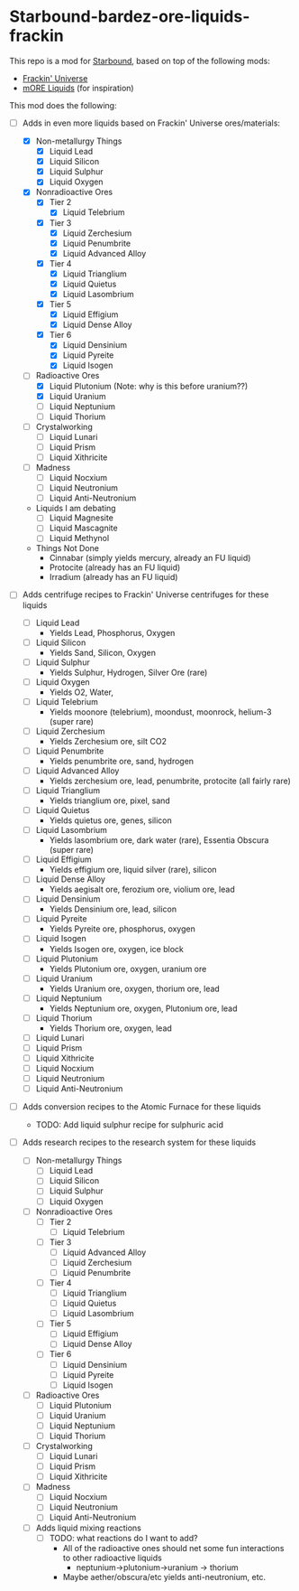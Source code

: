 # Starbound-bardez-ore-liquids-frackin

This repo is a mod for [Starbound](https://playstarbound.com/), based on top of the following mods:
- [Frackin' Universe](https://steamcommunity.com/sharedfiles/filedetails/?id=729480149) 
- [mORE Liquids](https://steamcommunity.com/sharedfiles/filedetails/?id=1318339314) (for inspiration)

This mod does the following:

- [ ] Adds in even more liquids based on Frackin' Universe ores/materials:
     - [X] Non-metallurgy Things
       - [X] Liquid Lead
       - [X] Liquid Silicon
       - [X] Liquid Sulphur
       - [X] Liquid Oxygen
     - [X] Nonradioactive Ores
       - [X] Tier 2
         - [X] Liquid Telebrium
       - [X] Tier 3
         - [X] Liquid Zerchesium
         - [X] Liquid Penumbrite
         - [X] Liquid Advanced Alloy
       - [X] Tier 4
         - [X] Liquid Trianglium
         - [X] Liquid Quietus
         - [X] Liquid Lasombrium
       - [x] Tier 5
         - [X] Liquid Effigium
         - [x] Liquid Dense Alloy
       - [X] Tier 6
         - [X] Liquid Densinium
         - [X] Liquid Pyreite
         - [X] Liquid Isogen
     - [ ] Radioactive Ores
         - [X] Liquid Plutonium (Note: why is this before uranium??)
         - [X] Liquid Uranium
         - [ ] Liquid Neptunium
         - [ ] Liquid Thorium
     - [ ] Crystalworking
       - [ ] Liquid Lunari
       - [ ] Liquid Prism
       - [ ] Liquid Xithricite
     - [ ] Madness
       - [ ] Liquid Nocxium
       - [ ] Liquid Neutronium
       - [ ] Liquid Anti-Neutronium
     - Liquids I am debating
       - [ ] Liquid Magnesite
       - [ ] Liquid Mascagnite
       - [ ] Liquid Methynol
     - Things Not Done
       - Cinnabar (simply yields mercury, already an FU liquid)
       - Protocite (already has an FU liquid)
       - Irradium (already has an FU liquid)

- [ ] Adds centrifuge recipes to Frackin' Universe centrifuges for these liquids
  - [ ] Liquid Lead
    - Yields Lead, Phosphorus, Oxygen
  - [ ] Liquid Silicon
    - Yields Sand, Silicon, Oxygen
  - [ ] Liquid Sulphur
    - Yields Sulphur, Hydrogen, Silver Ore (rare)
  - [ ] Liquid Oxygen
    - Yields O2, Water, 
  - [ ] Liquid Telebrium
    - Yields moonore (telebrium), moondust, moonrock, helium-3 (super rare)
  - [ ] Liquid Zerchesium
    - Yields Zerchesium ore, silt CO2
  - [ ] Liquid Penumbrite
    - Yields penumbrite ore, sand, hydrogen
  - [ ] Liquid Advanced Alloy
    - Yields zerchesium ore, lead, penumbrite, protocite (all fairly rare)
  - [ ] Liquid Trianglium
    - Yields trianglium ore, pixel, sand
  - [ ] Liquid Quietus
    - Yields quietus ore, genes, silicon
  - [ ] Liquid Lasombrium
    - Yields lasombrium ore, dark water (rare), Essentia Obscura (super rare)
  - [ ] Liquid Effigium
    - Yields effigium ore, liquid silver (rare), silicon
  - [ ] Liquid Dense Alloy
    - Yields aegisalt ore, ferozium ore, violium ore, lead
  - [ ] Liquid Densinium
    - Yields Densinium ore, lead, silicon
  - [ ] Liquid Pyreite
    - Yields Pyreite ore, phosphorus, oxygen
  - [ ] Liquid Isogen
    - Yields Isogen ore, oxygen, ice block
  - [ ] Liquid Plutonium
    - Yields Plutonium ore, oxygen, uranium ore
  - [ ] Liquid Uranium
    - Yields Uranium ore, oxygen, thorium ore, lead
  - [ ] Liquid Neptunium
    - Yields Neptunium ore, oxygen, Plutonium ore, lead
  - [ ] Liquid Thorium
    - Yields Thorium ore, oxygen, lead
  - [ ] Liquid Lunari
  - [ ] Liquid Prism
  - [ ] Liquid Xithricite
  - [ ] Liquid Nocxium
  - [ ] Liquid Neutronium
  - [ ] Liquid Anti-Neutronium
- [ ] Adds conversion recipes to the Atomic Furnace for these liquids
    - TODO: Add liquid sulphur recipe for sulphuric acid
- [ ] Adds research recipes to the research system for these liquids
     - [ ] Non-metallurgy Things
       - [ ] Liquid Lead
       - [ ] Liquid Silicon
       - [ ] Liquid Sulphur
       - [ ] Liquid Oxygen
     - [ ] Nonradioactive Ores
       - [ ] Tier 2
         - [ ] Liquid Telebrium
       - [ ] Tier 3
         - [ ] Liquid Advanced Alloy
         - [ ] Liquid Zerchesium
         - [ ] Liquid Penumbrite
       - [ ] Tier 4
         - [ ] Liquid Trianglium
         - [ ] Liquid Quietus
         - [ ] Liquid Lasombrium
       - [ ] Tier 5
         - [ ] Liquid Effigium
         - [ ] Liquid Dense Alloy
       - [ ] Tier 6
         - [ ] Liquid Densinium
         - [ ] Liquid Pyreite
         - [ ] Liquid Isogen
     - [ ] Radioactive Ores
         - [ ] Liquid Plutonium
         - [ ] Liquid Uranium
         - [ ] Liquid Neptunium
         - [ ] Liquid Thorium
     - [ ] Crystalworking
       - [ ] Liquid Lunari
       - [ ] Liquid Prism
       - [ ] Liquid Xithricite
     - [ ] Madness
       - [ ] Liquid Nocxium
       - [ ] Liquid Neutronium
       - [ ] Liquid Anti-Neutronium
  - [ ] Adds liquid mixing reactions
    - [ ] TODO: what reactions do I want to add?
      - All of the radioactive ones should net some fun interactions to other radioactive liquids
        - neptunium->plutonium->uranium -> thorium
      - Maybe aether/obscura/etc yields anti-neutronium, etc.